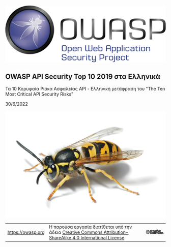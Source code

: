 ![OWASP LOGO](images/owasp-logo.png)

## OWASP API Security Top 10 2019 στα Ελληνικά

Τα 10 Κορυφαία Ρίσκα Ασφαλείας API - Ελληνική μετάφραση του "The Ten Most Critical API Security Risks"

30/6/2022

![WASP Logo URL TBA](images/front-wasp.png)

| | | |
| - | - | - |
| https://owasp.org | Η παρούσα εργασία διατίθεται υπό την άδεια [Creative Commons Attribution-ShareAlike 4.0 International License][1] | ![Creative Commons License Logo](images/front-cc.png) |

[1]: http://creativecommons.org/licenses/by-sa/4.0/

